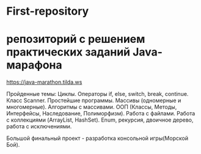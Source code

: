 # First-repository
# репозиторий с решением практических заданий Java-марафона
https://java-marathon.tilda.ws

Пройденные темы:
Циклы. Операторы if, else, switch, break, continue. Класс Scanner. Простейшие программы.
Массивы (одномерные и многомерные). Алгоритмы с массивами.
ООП (Классы, Методы, Интерфейсы, Наследование, Полиморфизм).
Работа с файлами.
Работа с коллекциями (ArrayList, HashSet).
Enum, рекурсия, двоичное дерево, работа с исключениями.

Большой финальный проект - разработка консольной игры(Морской Бой).
